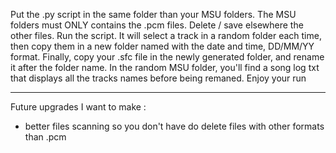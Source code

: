 Put the .py script in the same folder than your MSU folders.
The MSU folders must ONLY contains the .pcm files.
Delete / save elsewhere the other files.
Run the script. It will select a track in a random folder each time, then
copy them in a new folder named with the date and time, DD/MM/YY format.
Finally, copy your .sfc file in the newly generated folder, and rename it
after the folder name.
In the random MSU folder, you'll find a song log txt that displays all the tracks names before being remaned.
Enjoy your run

--------------------------
Future upgrades I want to make :
- better files scanning so you don't have do delete files with other formats than .pcm
